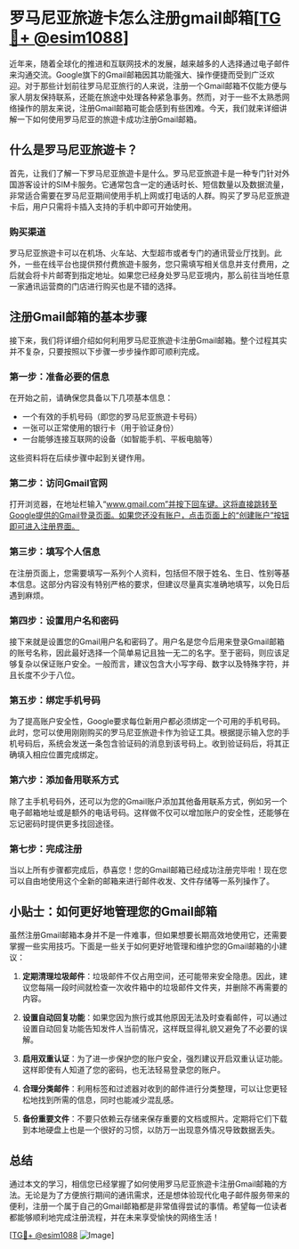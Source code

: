 # 罗马尼亚旅遊卡怎么注册gmail邮箱[[TG💪+ @esim1088](https://t.me/s/esim1088)]

近年来，随着全球化的推进和互联网技术的发展，越来越多的人选择通过电子邮件来沟通交流。Google旗下的Gmail邮箱因其功能强大、操作便捷而受到广泛欢迎。对于那些计划前往罗马尼亚旅行的人来说，注册一个Gmail邮箱不仅能方便与家人朋友保持联系，还能在旅途中处理各种紧急事务。然而，对于一些不太熟悉网络操作的朋友来说，注册Gmail邮箱可能会感到有些困难。今天，我们就来详细讲解一下如何使用罗马尼亚的旅遊卡成功注册Gmail邮箱。

## 什么是罗马尼亚旅遊卡？

首先，让我们了解一下罗马尼亚旅遊卡是什么。罗马尼亚旅遊卡是一种专门针对外国游客设计的SIM卡服务。它通常包含一定的通话时长、短信数量以及数据流量，非常适合需要在罗马尼亚期间使用手机上网或打电话的人群。购买了罗马尼亚旅遊卡后，用户只需将卡插入支持的手机中即可开始使用。

### 购买渠道

罗马尼亚旅遊卡可以在机场、火车站、大型超市或者专门的通讯营业厅找到。此外，一些在线平台也提供预付费旅遊卡服务，您只需填写相关信息并支付费用，之后就会将卡片邮寄到指定地址。如果您已经身处罗马尼亚境内，那么前往当地任意一家通讯运营商的门店进行购买也是不错的选择。

## 注册Gmail邮箱的基本步骤

接下来，我们将详细介绍如何利用罗马尼亚旅遊卡注册Gmail邮箱。整个过程其实并不复杂，只要按照以下步骤一步步操作即可顺利完成。

### 第一步：准备必要的信息

在开始之前，请确保您具备以下几项基本信息：
- 一个有效的手机号码（即您的罗马尼亚旅遊卡号码）
- 一张可以正常使用的银行卡（用于验证身份）
- 一台能够连接互联网的设备（如智能手机、平板电脑等）

这些资料将在后续步骤中起到关键作用。

### 第二步：访问Gmail官网

打开浏览器，在地址栏输入“www.gmail.com”并按下回车键。这将直接跳转至Google提供的Gmail登录页面。如果您还没有账户，点击页面上的“创建账户”按钮即可进入注册界面。

### 第三步：填写个人信息

在注册页面上，您需要填写一系列个人资料，包括但不限于姓名、生日、性别等基本信息。这部分内容没有特别严格的要求，但建议尽量真实准确地填写，以免日后遇到麻烦。

### 第四步：设置用户名和密码

接下来就是设置您的Gmail用户名和密码了。用户名是您今后用来登录Gmail邮箱的账号名称，因此最好选择一个简单易记且独一无二的名字。至于密码，则应该足够复杂以保证账户安全。一般而言，建议包含大小写字母、数字以及特殊字符，并且长度不少于八位。

### 第五步：绑定手机号码

为了提高账户安全性，Google要求每位新用户都必须绑定一个可用的手机号码。此时，您可以使用刚刚购买的罗马尼亚旅遊卡作为验证工具。根据提示输入您的手机号码后，系统会发送一条包含验证码的消息到该号码上。收到验证码后，将其正确填入相应位置完成绑定。

### 第六步：添加备用联系方式

除了主手机号码外，还可以为您的Gmail账户添加其他备用联系方式，例如另一个电子邮箱地址或是额外的电话号码。这样做不仅可以增加账户的安全性，还能够在忘记密码时提供更多找回途径。

### 第七步：完成注册

当以上所有步骤都完成后，恭喜您！您的Gmail邮箱已经成功注册完毕啦！现在您可以自由地使用这个全新的邮箱来进行邮件收发、文件存储等一系列操作了。

## 小贴士：如何更好地管理您的Gmail邮箱

虽然注册Gmail邮箱本身并不是一件难事，但如果想要长期高效地使用它，还需要掌握一些实用技巧。下面是一些关于如何更好地管理和维护您的Gmail邮箱的小建议：

1. **定期清理垃圾邮件**：垃圾邮件不仅占用空间，还可能带来安全隐患。因此，建议您每隔一段时间就检查一次收件箱中的垃圾邮件文件夹，并删除不再需要的内容。
   
2. **设置自动回复功能**：如果您因为旅行或其他原因无法及时查看邮件，可以通过设置自动回复功能告知发件人当前情况，这样既显得礼貌又避免了不必要的误解。

3. **启用双重认证**：为了进一步保护您的账户安全，强烈建议开启双重认证功能。这样即使有人知道了您的密码，也无法轻易登录您的账户。

4. **合理分类邮件**：利用标签和过滤器对收到的邮件进行分类整理，可以让您更轻松地找到所需的信息，同时也能减少混乱感。

5. **备份重要文件**：不要只依赖云存储来保存重要的文档或照片。定期将它们下载到本地硬盘上也是一个很好的习惯，以防万一出现意外情况导致数据丢失。

## 总结

通过本文的学习，相信您已经掌握了如何使用罗马尼亚旅遊卡注册Gmail邮箱的方法。无论是为了方便旅行期间的通讯需求，还是想体验现代化电子邮件服务带来的便利，注册一个属于自己的Gmail邮箱都是非常值得尝试的事情。希望每一位读者都能够顺利地完成注册流程，并在未来享受愉快的网络生活！

[[TG💪+ @esim1088](https://t.me/s/esim1088) ![Image](https://i.postimg.cc/4NQfJmqS/Snipaste-2025-05-13-00-14-12.png)]